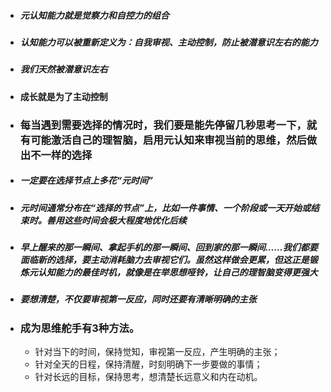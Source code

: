 * ##### 元认知能力就是觉察力和自控力的组合
* ##### 认知能力可以被重新定义为：自我审视、主动控制，防止被潜意识左右的能力
* #####  我们天然被潜意识左右
* #### 成长就是为了主动控制
* ### 每当遇到需要选择的情况时，我们要是能先停留几秒思考一下，就有可能激活自己的理智脑，启用元认知来审视当前的思维，然后做出不一样的选择
* ##### 一定要在选择节点上多花“元时间”
* ##### 元时间通常分布在“选择的节点”上，比如一件事情、一个阶段或一天开始或结束时。善用这些时间会极大程度地优化后续
* ##### 早上醒来的那一瞬间、拿起手机的那一瞬间、回到家的那一瞬间……我们都要面临新的选择，要主动消耗脑力去审视它们。虽然这样做会更累，但这正是锻炼元认知能力的最佳时机，就像是在举思想哑铃，让自己的理智脑变得更强大
* ##### 要想清楚，不仅要审视第一反应，同时还要有清晰明确的主张

-  ### 成为思维舵手有3种方法。
	* 针对当下的时间，保持觉知，审视第一反应，产生明确的主张；
	* 针对全天的日程，保持清醒，时刻明确下一步要做的事情；
	* 针对长远的目标，保持思考，想清楚长远意义和内在动机。
	